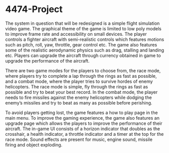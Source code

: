 # 4474-Project

The system in question that will be redesigned is a simple flight simulation video game. The graphical theme of the game is limited to low poly models to improve frame rate and accessibility on small devices. The player controls a fighter aircraft with semi-realistic controls which features motions such as pitch, roll, yaw, throttle, gear control etc. The game also features some of the realistic aerodynamic physics such as drag, stalling and landing etc. Players can upgrade the aircraft through currency obtained in game to upgrade the performance of the aircraft. 

There are two game modes for the players to choose from, the race mode, where players try to complete a lap through the rings as fast as possible, and a combat mode, where the player tries to survive hordes of enemy helicopters. The race mode is simple, fly through the rings as fast as possible and try to beat your best record. In the combat mode, the player needs to fire missiles against the enemy helicopters while dodging the enemy’s missiles and try to beat as many as possible before perishing.

To avoid players getting lost, the game features a how to play page in the main menu. To improve the gaming experience, the game also features an upgrade page which allows the players to improve the performance of their aircraft. The in-game UI consists of a horizon indicator that doubles as the crosshair, a health indicator, a throttle indicator and a timer at the top for the race mode. Sound effects are present for music, engine sound, missile firing and object exploding.
